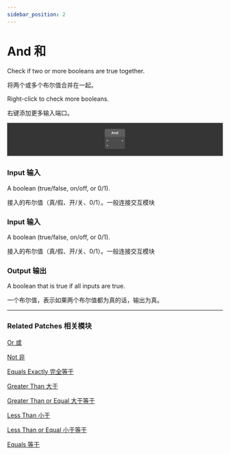 ```yaml
---
sidebar_position: 2
---
```


# And 和

Check if two or more booleans are true together.

将两个或多个布尔值合并在一起。

Right-click to check more booleans.

右键添加更多输入端口。

![Image](./../../../static/img/docs/Logic/and.png)

### Input 输入

A boolean (true/false, on/off, or 0/1).

接入的布尔值（真/假、开/关、0/1）。一般连接交互模块

### Input 输入

A boolean (true/false, on/off, or 0/1).

接入的布尔值（真/假、开/关、0/1）。一般连接交互模块

### Output 输出

A boolean that is true if all inputs are true.

一个布尔值，表示如果两个布尔值都为真的话，输出为真。

------

### Related Patches 相关模块

[Or 或](./Or.md)

[Not 非](./Not.md)

[Equals Exactly 完全等于](./Equals%20Exactly.md)

[Greater Than 大于](./Greater%20Than.md)

[Greater Than or Equal 大于等于](./Greater%20Than%20or%20Equal.md)

[Less Than 小于](./Less%20Than.md)

[Less Than or Equal 小于等于](./Less%20Than%20or%20Equal.md)

[Equals 等于](./Equals.md)
